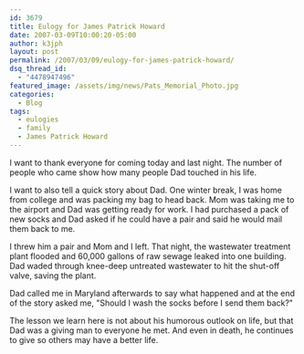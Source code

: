 ```yaml
---
id: 3679
title: Eulogy for James Patrick Howard
date: 2007-03-09T10:00:20-05:00
author: k3jph
layout: post
permalink: /2007/03/09/eulogy-for-james-patrick-howard/
dsq_thread_id:
  - "4478947496"
featured_image: /assets/img/news/Pats_Memorial_Photo.jpg
categories:
  - Blog
tags:
  - eulogies
  - family
  - James Patrick Howard
---
```

I want to thank everyone for coming today and last night.  The number of people who came show how many people Dad touched in his life.

I want to also tell a quick story about Dad.  One winter break, I was home from college and was packing my bag to head back.  Mom was taking me to the airport and Dad was getting ready for work.  I had purchased a pack of new socks and Dad asked if he could have a pair and said he would mail them back to me.

I threw him a pair and Mom and I left.  That night, the wastewater treatment plant flooded and 60,000 gallons of raw sewage leaked into one building.  Dad waded through knee-deep untreated wastewater to hit the shut-off valve, saving the plant.  

Dad called me in Maryland afterwards to say what happened and at the end of the story asked me, "Should I wash the socks before I send them back?"

The lesson we learn here is not about his humorous outlook on life, but that Dad was a giving man to everyone he met.  And even in death, he continues to give so others may have a better life.
